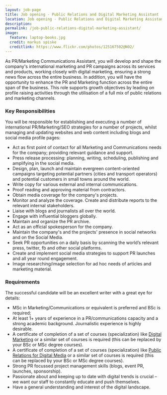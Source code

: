 ```yaml
---
layout: job-page 
title: Job opening - Public Relations and Digital Marketing Assistant
location: Job opening - Public Relations and Digital Marketing Assistant
description:  
permalink: /job-public-relations-digital-marketing-assistant/
image:
  feature: laptop-books.jpg
  credit: markus spiske
  creditlink: https://www.flickr.com/photos/125167502@N02/
---
```


As PR/Marketing Communications Assistant, you will develop and shape the company's international marketing and PR campaigns across its services and products, working closely with digital marketing, ensuring a strong news flow across the entire business. In addition, you will have the opportunity to enhance the PR and Marketing function across the entire span of the business. This role supports growth objectives by leading on profile raising activities through the utilisation of a full mix of public relations and marketing channels.


### Key Responsibilities

You will be responsible for establishing and executing a number of international PR/Marketing/SEO strategies for a number of projects, whilst managing and updating websites and web content including blogs and social media profile pages:

*   Act as first point of contact for all Marketing and Communications needs for the company; providing relevant guidance and support.
*   Press release processing: planning, writing, scheduling, publishing and amplifying in the social media.
*   Design, plan, launch and maintain evergreen content-oriented campaigns targeting potential partners (cities and transport operators) and potential customers in small towns around the world.
*   Write copy for various external and internal communications.
*   Proof reading and approving material from contractors.
*   Obtain media coverage for the company's projects.
*   Monitor and analyze the coverage. Create and distribute reports to the relevant internal stakeholders.
*   Liaise with blogs and journalists all over the world.
*   Engage with influential bloggers globally.
*   Maintain and organize the PR archive.
*   Act as an official spokesperson for the company.
*   Maintain the company's and the projects' presence in social networks and on the Social Media.
*   Seek PR opportunities on a daily basis by scanning the world’s relevant press, twitter, fb and other social platforms.
*   Create and implement social media strategies to support PR launches and all year round engagement.
*   Image researching/image selection for ad hoc needs of articles and marketing material.

### Requirements

The successful candidate will be an excellent writer with a great eye for details:

*   MSc in Marketing/Communications or equivalent is preferred and BSc is required;
*   At least 1+ years of experience in a PR/communications capacity and a strong academic background. Journalistic experience is highly desirable.
*   A certificate of completion of a set of courses (specialization) like [Digital Marketing](https://www.coursera.org/specializations/digital-marketing) or a similar set of courses is required (this can be replaced by your BSc or MSc degree courses).
*   A certificate of completion of a set of courses (specialization) like [Public Relations for Digital Media](https://www.coursera.org/specializations/public-relations) or a similar set of courses is required (this can be replaced by your BSc or MSc degree courses).
*   Strong PR focussed project management skills (blogs, event PR, launches, sponsorship).
*   Passionate about and keeping up to date with digital trends is crucial – we want our staff to constantly educate and push themselves.
*   Have a general understanding and interest of the digital landscape.


